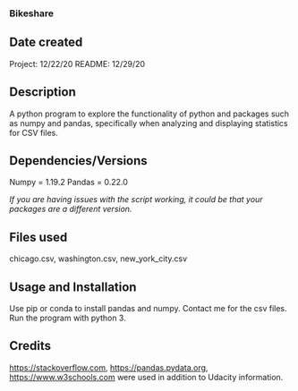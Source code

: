 ### Bikeshare

## Date created
Project: 12/22/20
README: 12/29/20

## Description
A python program to explore the functionality of python and packages such as numpy and pandas, specifically when analyzing and displaying statistics for CSV files.

## Dependencies/Versions
Numpy = 1.19.2
Pandas = 0.22.0

*If you are having issues with the script working, it could be that your packages are a different version.*

## Files used
chicago.csv, washington.csv, new_york_city.csv

## Usage and Installation
Use pip or conda to install pandas and numpy. Contact me for the csv files. Run the program with python 3.

## Credits

https://stackoverflow.com, https://pandas.pydata.org, https://www.w3schools.com were used in addition to Udacity information.
